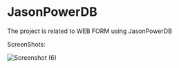 # JasonPowerDB
The project is related to WEB FORM using JasonPowerDB


 
ScreenShots:

![Screenshot (6)](https://user-images.githubusercontent.com/79412550/152320333-3321e0b5-f55f-45cb-965c-bd5155dda81b.png)


                              

